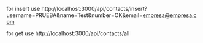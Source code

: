 
for insert use http://localhost:3000/api/contacts/insert?username=PRUEBA&name=Test&number=OK&email=empresa@empresa.com

for get use http://localhost:3000/api/contacts/all